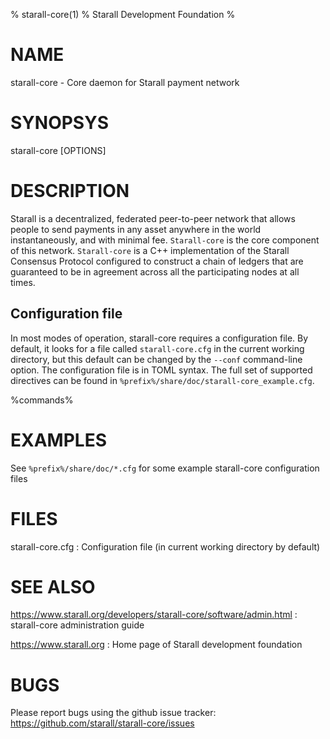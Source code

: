 % starall-core(1)
% Starall Development Foundation
%

# NAME

starall-core - Core daemon for Starall payment network

# SYNOPSYS

starall-core [OPTIONS]

# DESCRIPTION

Starall is a decentralized, federated peer-to-peer network that allows
people to send payments in any asset anywhere in the world
instantaneously, and with minimal fee. `Starall-core` is the core
component of this network. `Starall-core` is a C++ implementation of
the Starall Consensus Protocol configured to construct a chain of
ledgers that are guaranteed to be in agreement across all the
participating nodes at all times.

## Configuration file

In most modes of operation, starall-core requires a configuration
file.  By default, it looks for a file called `starall-core.cfg` in
the current working directory, but this default can be changed by the
`--conf` command-line option.  The configuration file is in TOML
syntax.  The full set of supported directives can be found in
`%prefix%/share/doc/starall-core_example.cfg`.

%commands%

# EXAMPLES

See `%prefix%/share/doc/*.cfg` for some example starall-core
configuration files

# FILES

starall-core.cfg
:   Configuration file (in current working directory by default)

# SEE ALSO

<https://www.starall.org/developers/starall-core/software/admin.html>
:   starall-core administration guide

<https://www.starall.org>
:   Home page of Starall development foundation

# BUGS

Please report bugs using the github issue tracker:\
<https://github.com/starall/starall-core/issues>
